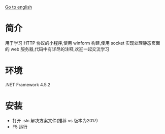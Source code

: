 [Go to english](https://github.com/EldarYu/SimpleWebServer/blob/master/README_EN.md)

# 简介

用于学习 HTTP 协议的小程序,使用 winform 构建,使用 socket 实现处理静态页面的 web 服务器,代码中有详尽的注释,欢迎一起交流学习

# 环境

.NET Framework 4.5.2

# 安装

* 打开 .sln 解决方案文件(推荐 vs 版本为2017)
* F5 运行


